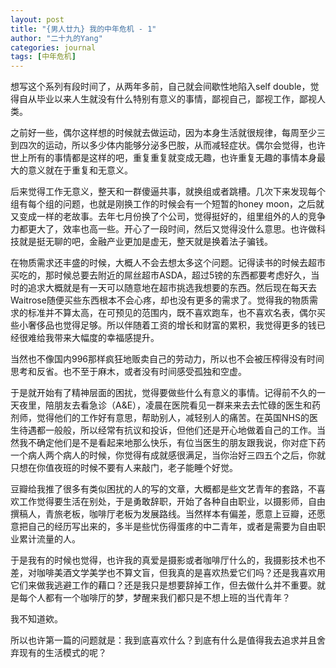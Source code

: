 ```yaml
---
layout: post
title: "{男人廿九} 我的中年危机 - 1"
author: "二十九的Yang"
categories: journal
tags: [中年危机]
---
```


想写这个系列有段时间了，从两年多前，自己就会间歇性地陷入self double，觉得自从毕业以来人生就没有什么特别有意义的事情，鄙视自己，鄙视工作，鄙视人类。

之前好一些，偶尔这样想的时候就去做运动，因为本身生活就很规律，每周至少三到四次的运动，所以多少体内能够分泌多巴胺，从而减轻症状。偶尔会觉得，也许世上所有的事情都是这样的吧，重复重复就变成无趣，也许重复无趣的事情本身最大的意义就在于重复和无意义。

后来觉得工作无意义，整天和一群傻逼共事，就换组或者跳槽。几次下来发现每个组有每个组的问题，也就是刚换工作的时候会有一个短暂的honey moon，之后就又变成一样的老故事。去年七月份换了个公司，觉得挺好的，组里组外的人的竞争力都更大了，效率也高一些。开心了一段时间，然后又觉得没什么意思。也许做科技就是挺无聊的吧，金融产业更加是虚无，整天就是换着法子骗钱。

在物质需求还丰盛的时候，大概人不会去想太多这个问题。记得读书的时候去超市买吃的，那时候总要去附近的屌丝超市ASDA，超过5镑的东西都要考虑好久，当时的追求大概就是有一天可以随意地在超市挑选我想要的东西。然后现在每天去Waitrose随便买些东西根本不会心疼，却也没有更多的需求了。觉得我的物质需求的标准并不算太高，在可预见的范围内，既不喜欢跑车，也不喜欢名表，偶尔买些小奢侈品也觉得足够。所以伴随着工资的增长和财富的累积，我觉得更多的钱已经很难给我带来大幅度的幸福感提升。

当然也不像国内996那样疯狂地贩卖自己的劳动力，所以也不会被压榨得没有时间思考和反省。也不至于麻木，或者没有时间感受孤独和空虚。

于是就开始有了精神层面的困扰，觉得要做些什么有意义的事情。记得前不久的一天夜里，陪朋友去看急诊（A&E），凌晨在医院看见一群来来去去忙碌的医生和药剂师，觉得他们的工作好有意思，帮助别人，减轻别人的痛苦。在英国NHS的医生待遇都一般般，所以经常有抗议和投诉，但他们还是开心地做着自己的工作。当然我不确定他们是不是看起来地那么快乐，有位当医生的朋友跟我说，你对症下药一个病人两个病人的时候，你觉得有成就感很满足，当你治好三四五个之后，你就只想在你值夜班的时候不要有人来敲门，老子能睡个好觉。

豆瓣给我推了很多有类似困扰的人的写的文章，大概都是些文艺青年的套路，不喜欢工作觉得要生活在别处，于是勇敢辞职，开始了各种自由职业，以摄影师，自由撰稿人，青旅老板，咖啡厅老板为发展路线。当然样本有偏差，愿意上豆瓣，还愿意把自己的经历写出来的，多半是些忧伤得蛋疼的中二青年，或者是需要为自由职业累计流量的人。

于是我有的时候也觉得，也许我的真爱是摄影或者咖啡厅什么的，我摄影技术也不差，对咖啡美酒文学美学也不算文盲，但我真的是喜欢热爱它们吗？还是我喜欢用它们来做我逃避工作的藉口？还是我只是想要辞掉工作，但去做什么并不重要。就是每个人都有一个咖啡厅的梦，梦醒来我们都只是不想上班的当代青年？

我不知道欸。

所以也许第一篇的问题就是：我到底喜欢什么？到底有什么是值得我去追求并且舍弃现有的生活模式的呢？